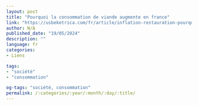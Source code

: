 ```yaml
---
layout: post
title: "Pourquoi la consommation de viande augmente en france"
link: "https://usbeketrica.com/fr/article/inflation-restauration-pourquoi-la-consommation-de-viande-augmente-en-france"
author: N/A
published_date: "19/05/2024"
description: ""
language: fr
categories:
- Liens

tags:
- "société"
- "consommation"

og-tags: "société, consommation"
permalink: /:categories/:year/:month/:day/:title/
---
```

